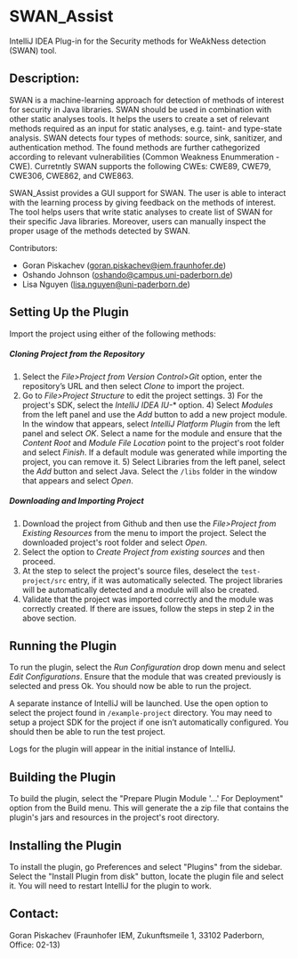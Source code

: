 # SWAN_Assist
IntelliJ IDEA Plug-in for the Security methods for WeAkNess detection (SWAN) tool.

Description: 
-------------
SWAN is a machine-learning approach for detection of methods of interest for security in Java libraries. 
SWAN should be used in combination with other static analyses tools. It helps the users to create a set of relevant methods required as an input for static analyses, e.g. taint- and type-state analysis. 
SWAN detects four types of methods: source, sink, sanitizer, and authentication method. 
The found methods are further cathegorized according to relevant vulnerabilities (Common Weakness Enummeration  - CWE). Curretntly SWAN supports the following CWEs: CWE89, CWE79, CWE306, CWE862, and CWE863. 

SWAN_Assist provides a GUI support for SWAN. The user is able to interact with the learning process by giving feedback on the methods of interest. 
The tool helps users that write static analyses to create list of SWAN for their specific Java libraries. 
Moreover, users can manually inspect the proper usage of the methods detected by SWAN. 

Contributors:
* Goran Piskachev (goran.piskachev@iem.fraunhofer.de)
* Oshando Johnson (oshando@campus.uni-paderborn.de)
* Lisa Nguyen (lisa.nguyen@uni-paderborn.de)

## Setting Up the Plugin

Import the project using either of the following methods:
##### Cloning Project from the Repository
1) Select the *File>Project from Version Control>Git* option, enter the repository’s URL and then select *Clone* to import the project.
2) Go to *File>Project Structure* to edit the project settings. 
    3) For the project's SDK, select the *IntelliJ IDEA IU-** option.
    4) Select *Modules* from the left panel and use the *Add* button to add a new project module. In the window that appears, select *IntelliJ Platform Plugin* from the left panel and select *OK*. Select a name for the module and ensure that the *Content Root* and *Module File Location* point to the project's root folder and select *Finish*. If a default module was generated while importing the project, you can remove it.
    5) Select Libraries from the left panel, select the *Add* button and select Java. Select the ``/libs`` folder in the window that appears and select *Open*.

##### Downloading and Importing Project
1) Download the project from Github and then use the *File>Project from Existing Resources* from the menu to import the project. Select the downloaded project's root folder and select *Open*.
2) Select the option to *Create Project from existing sources* and then proceed.
3) At the step to select the project's source files, deselect the ``test-project/src`` entry, if it was automatically selected. The project libraries will be automatically detected and a module will also be created.
4) Validate that the project was imported correctly and the module was correctly created. If there are issues, follow the steps in step 2 in the above section.

## Running the Plugin
To run the plugin, select the *Run Configuration* drop down menu and select *Edit Configurations*. Ensure that the module that was created previously is selected and press Ok. You should now be able to run the project.

A separate instance of IntelliJ will be launched. Use the open option to select the project found in ``/example-project`` directory. You may need to setup a project SDK for the project if one isn’t automatically configured. You should then be able to run the test project.

Logs for the plugin will appear in the initial instance of IntelliJ.

## Building the Plugin
To build the plugin, select the  "Prepare Plugin Module '...' For Deployment" option from the Build menu. This will generate the a zip file that contains the plugin's jars and resources in the project's root directory.

## Installing the Plugin
To install the plugin, go Preferences and select "Plugins" from the sidebar. Select the "Install Plugin from disk" button, locate the plugin file and select it. You will need to restart IntelliJ for the plugin to work. 

Contact: 
-------------
Goran Piskachev (Fraunhofer IEM, Zukunftsmeile 1, 33102 Paderborn, Office: 02-13)
